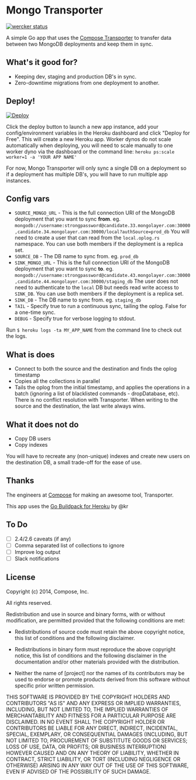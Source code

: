 <!-- ![Mongo Transporter](mongo_transporter.png) -->

# Mongo Transporter

[![wercker status](https://app.wercker.com/status/3eda307e1ccd93047fb764846c90bc9b/m/master "wercker status")](https://app.wercker.com/project/bykey/3eda307e1ccd93047fb764846c90bc9b)

A simple Go app that uses the [Compose Transporter](https://github.com/compose/transporter) to transfer data between two MongoDB deployments and keep them in sync.

## What's it good for?

- Keeping dev, staging and production DB's in sync.
- Zero-downtime migrations from one deployment to another.

<!--

## What it does

- connect to both the source and the destination and finds the oplog timestamp
- copies unique indexes from source to destination (changing their namespace)
- copies users
- copies all the collections in parallel
- copies non-unique indexes
- tails the oplog from the initial timestamp, and applies the operations in a batch (ignoring a list of blacklisted - - commands, dropDatabase, etc). There is no conflict resolution with Transporter. When writing to the source and the destination, the last write always wins.

-->

## Deploy!

[![Deploy](https://www.herokucdn.com/deploy/button.svg)](https://heroku.com/deploy?template=https://github.com/kylemclaren/mongo-transporter)

Click the deploy button to launch a new app instance, add your config/environment variables in the Heroku dashboard and click "Deploy for Free". This will create a new Heroku app. Worker dynos do not scale automatically when deploying, you will need to scale manually to one worker dyno via the dashboard or the command line: `heroku ps:scale worker=1 -a 'YOUR APP NAME'`

For now, Mongo Transporter will only sync a single DB on a deployment so if a deployment has multiple DB's, you will have to run multiple app instances.

## Config vars

- `SOURCE_MONGO_URL` - This is the full connection URI of the MongoDB deployment that you want to sync **from**. eg. `mongodb://username:strongpassword@candidate.33.mongolayer.com:30000,candidate.34.mongolayer.com:30000/local?authSource=prod_db` You will need to create a user that can read from the `local.oplog.rs` namespace. You can use both members if the deployment is a replica set.
- `SOURCE_DB` - The DB name to sync from. eg. `prod_db`
- `SINK_MONGO_URL` - This is the full connection URI of the MongoDB deployment that you want to sync **to**. eg. `mongodb://username:strongpassword@candidate.43.mongolayer.com:30000,candidate.44.mongolayer.com:30000/staging_db` The user does not need to authenticate to the `local` DB but needs read write access to `SINK_DB`. You can use both members if the deployment is a replica set.
- `SINK_DB` - The DB name to sync from. eg. `staging_db`
- `TAIL` - Specify true to run a continuous sync, tailing the oplog. False for a one-time sync.
- `DEBUG` - Specify true for verbose logging to stdout.

Run `$ heroku logs -ta MY_APP_NAME` from the command line to check out the logs.

<!-- Note that the users for both the source and destination deployments must use a user with [oplog access](https://docs.compose.io/common-questions/getting-oplog-access.html). -->

## What is does

- Connect to both the source and the destination and finds the oplog timestamp
- Copies all the collections in parallel
- Tails the oplog from the initial timestamp, and applies the operations in a batch (ignoring a list of blacklisted commands - dropDatabase, etc). There is no conflict resolution with Transporter. When writing to the source and the destination, the last write always wins.

## What it does not do

- Copy DB users
- Copy indexes

You will have to recreate any (non-unique) indexes and create new users on the destination DB, a small trade-off for the ease of use.

## Thanks

The engineers at [Compose](https://compose.io) for making an awesome tool, Transporter.


This app uses the [Go Buildpack for Heroku](https://github.com/kr/heroku-buildpack-go) by @kr

## To Do

- [ ] 2.4/2.6 caveats (if any)
- [ ] Comma separated list of collections to ignore
- [ ] Improve log output
- [ ] Slack notifications

## License

Copyright (c) 2014, Compose, Inc.

All rights reserved.

Redistribution and use in source and binary forms, with or without
modification, are permitted provided that the following conditions are met:

* Redistributions of source code must retain the above copyright notice, this
  list of conditions and the following disclaimer.

* Redistributions in binary form must reproduce the above copyright notice,
  this list of conditions and the following disclaimer in the documentation
  and/or other materials provided with the distribution.

* Neither the name of [project] nor the names of its
  contributors may be used to endorse or promote products derived from
  this software without specific prior written permission.

THIS SOFTWARE IS PROVIDED BY THE COPYRIGHT HOLDERS AND CONTRIBUTORS "AS IS"
AND ANY EXPRESS OR IMPLIED WARRANTIES, INCLUDING, BUT NOT LIMITED TO, THE
IMPLIED WARRANTIES OF MERCHANTABILITY AND FITNESS FOR A PARTICULAR PURPOSE ARE
DISCLAIMED. IN NO EVENT SHALL THE COPYRIGHT HOLDER OR CONTRIBUTORS BE LIABLE
FOR ANY DIRECT, INDIRECT, INCIDENTAL, SPECIAL, EXEMPLARY, OR CONSEQUENTIAL
DAMAGES (INCLUDING, BUT NOT LIMITED TO, PROCUREMENT OF SUBSTITUTE GOODS OR
SERVICES; LOSS OF USE, DATA, OR PROFITS; OR BUSINESS INTERRUPTION) HOWEVER
CAUSED AND ON ANY THEORY OF LIABILITY, WHETHER IN CONTRACT, STRICT LIABILITY,
OR TORT (INCLUDING NEGLIGENCE OR OTHERWISE) ARISING IN ANY WAY OUT OF THE USE
OF THIS SOFTWARE, EVEN IF ADVISED OF THE POSSIBILITY OF SUCH DAMAGE.

